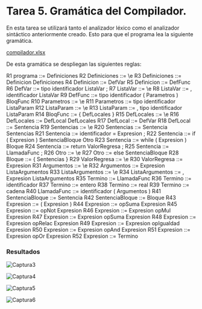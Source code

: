# Tarea 5. Gramática del Compilador.

En esta tarea se utilizará tanto el analizador léxico como el analizador sintáctico anteriormente creado. Esto para que el programa lea la siguiente gramática.

[compilador.xlsx](https://github.com/Erosval2101/Traductores_de_Lenguaje_II/files/5646517/compilador.xlsx)

De esta gramática se despliegan las siguientes reglas:

R1 programa ::= Definiciones 
R2 Definiciones ::= \e 
R3 Definiciones ::= Definicion Definiciones 
R4 Definicion ::= DefVar 
R5 Definicion ::= DefFunc 
R6 DefVar ::= tipo identificador ListaVar ; 
R7 ListaVar ::= \e 
R8 ListaVar ::= , identificador ListaVar 
R9 DefFunc ::= tipo identificador ( Parametros ) BloqFunc 
R10 Parametros ::= \e 
R11 Parametros ::= tipo identificador ListaParam 
R12 ListaParam ::= \e 
R13 ListaParam ::= , tipo identificador ListaParam 
R14 BloqFunc ::= { DefLocales } 
R15 DefLocales ::= \e 
R16 DefLocales ::= DefLocal DefLocales 
R17 DefLocal ::= DefVar 
R18 DefLocal ::= Sentencia 
R19 Sentencias ::= \e 
R20 Sentencias ::= Sentencia Sentencias 
R21 Sentencia ::= identificador = Expresion ; 
R22 Sentencia ::= if ( Expresion ) SentenciaBloque Otro 
R23 Sentencia ::= while ( Expresion ) Bloque 
R24 Sentencia ::= return ValorRegresa ; 
R25 Sentencia ::= LlamadaFunc ; 
R26 Otro ::= \e 
R27 Otro ::= else SentenciaBloque 
R28 Bloque ::= { Sentencias } 
R29 ValorRegresa ::= \e 
R30 ValorRegresa ::= Expresion 
R31 Argumentos ::= \e 
R32 Argumentos ::= Expresion ListaArgumentos 
R33 ListaArgumentos ::= \e 
R34 ListaArgumentos ::= , Expresion ListaArgumentos 
R35 Termino ::= LlamadaFunc 
R36 Termino ::= identificador 
R37 Termino ::= entero 
R38 Termino ::= real 
R39 Termino ::= cadena 
R40 LlamadaFunc ::= identificador ( Argumentos ) 
R41 SentenciaBloque ::= Sentencia 
R42 SentenciaBloque ::= Bloque 
R43 Expresion ::= ( Expresion ) 
R44 Expresion ::= opSuma Expresion 
R45 Expresion ::= opNot Expresion 
R46 Expresion ::= Expresion opMul Expresion 
R47 Expresion ::= Expresion opSuma Expresion 
R48 Expresion ::= Expresion opRelac Expresion 
R49 Expresion ::= Expresion opIgualdad Expresion 
R50 Expresion ::= Expresion opAnd Expresion 
R51 Expresion ::= Expresion opOr Expresion 
R52 Expresion ::= Termino 

### Resultados

![Captura3](https://user-images.githubusercontent.com/70926870/101234581-4d941500-3686-11eb-830e-2c9955af0858.PNG)

![Captura4](https://user-images.githubusercontent.com/70926870/101234584-4e2cab80-3686-11eb-962b-ef844fd9edc1.PNG)

![Captura5](https://user-images.githubusercontent.com/70926870/101234583-4e2cab80-3686-11eb-84ae-1a88cde2001b.PNG)


![Captura6](https://user-images.githubusercontent.com/70926870/101234582-4d941500-3686-11eb-83fd-506483225391.PNG)
